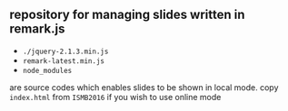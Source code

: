 ## repository for managing slides written in remark.js

* `./jquery-2.1.3.min.js`
* `remark-latest.min.js`
* `node_modules`

are source codes which enables slides to be shown in local mode.
copy `index.html` from `ISMB2016` if you wish to use online mode

